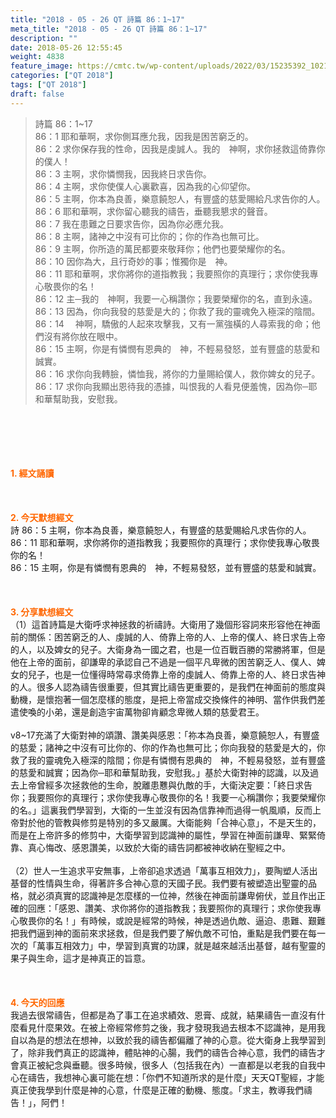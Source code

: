 ```yaml
---
title: "2018 - 05 - 26 QT 詩篇 86：1~17"
meta_title: "2018 - 05 - 26 QT 詩篇 86：1~17"
description: ""
date: 2018-05-26 12:55:45
weight: 4838
feature_image: https://cmtc.tw/wp-content/uploads/2022/03/15235392_10211799862337740_180693556567566654_o-1.webp
categories: ["QT 2018"]
tags: ["QT 2018"]
draft: false
---
```


<blockquote>詩篇 86：1~17<br />
86：1 耶和華啊，求你側耳應允我，因我是困苦窮乏的。<br />
86：2 求你保存我的性命，因我是虔誠人。我的　神啊，求你拯救這倚靠你的僕人！<br />
86：3 主啊，求你憐憫我，因我終日求告你。<br />
86：4 主啊，求你使僕人心裏歡喜，因為我的心仰望你。<br />
86：5 主啊，你本為良善，樂意饒恕人，有豐盛的慈愛賜給凡求告你的人。<br />
86：6 耶和華啊，求你留心聽我的禱告，垂聽我懇求的聲音。<br />
86：7 我在患難之日要求告你，因為你必應允我。<br />
86：8 主啊，諸神之中沒有可比你的；你的作為也無可比。<br />
86：9 主啊，你所造的萬民都要來敬拜你；他們也要榮耀你的名。<br />
86：10 因你為大，且行奇妙的事；惟獨你是　神。<br />
86：11 耶和華啊，求你將你的道指教我；我要照你的真理行；求你使我專心敬畏你的名！<br />
86：12 主─我的　神啊，我要一心稱讚你；我要榮耀你的名，直到永遠。<br />
86：13 因為，你向我發的慈愛是大的；你救了我的靈魂免入極深的陰間。<br />
86：14 　神啊，驕傲的人起來攻擊我，又有一黨強橫的人尋索我的命；他們沒有將你放在眼中。<br />
86：15 主啊，你是有憐憫有恩典的　神，不輕易發怒，並有豐盛的慈愛和誠實。<br />
86：16 求你向我轉臉，憐恤我，將你的力量賜給僕人，救你婢女的兒子。<br />
86：17 求你向我顯出恩待我的憑據，叫恨我的人看見便羞愧，因為你─耶和華幫助我，安慰我。</blockquote><br />
&nbsp;<br />
<br />
&nbsp;<br />
<br />
<span style="color: #ff6600;"><strong>1. </strong><strong>經文誦讀</strong></span><br />
<br />
<span style="color: #ff6600;"><strong> </strong></span><br />
<br />
<span style="color: #ff6600;"><strong>2. 今天默想</strong><strong>經文<br />
</strong></span>詩 86：5 主啊，你本為良善，樂意饒恕人，有豐盛的慈愛賜給凡求告你的人。<br />
86：11 耶和華啊，求你將你的道指教我；我要照你的真理行；求你使我專心敬畏你的名！<br />
86：15 主啊，你是有憐憫有恩典的　神，不輕易發怒，並有豐盛的慈愛和誠實。<br />
<br />
&nbsp;<br />
<br />
<span style="color: #ff6600;"><strong>3. 分享默想經文<br />
</strong></span>（1）這首詩篇是大衛呼求神拯救的祈禱詩。大衛用了幾個形容詞來形容他在神面前的關係：困苦窮乏的人、虔誠的人、倚靠上帝的人、上帝的僕人、終日求告上帝的人，以及婢女的兒子。大衛身為一國之君，也是一位百戰百勝的常勝將軍，但是他在上帝的面前，卻謙卑的承認自己不過是一個平凡卑微的困苦窮乏人、僕人、婢女的兒子，也是一位懂得時常尋求倚靠上帝的虔誠人、倚靠上帝的人、終日求告神的人。很多人認為禱告很重要，但其實比禱告更重要的，是我們在神面前的態度與動機，是懷抱著一個怎麼樣的態度，是把上帝當成交換條件的神明、當作供我們差遣使喚的小弟，還是創造宇宙萬物卻肯顧念卑微人類的慈愛君王。<br />
<br />
v8~17充滿了大衛對神的頌讚、讚美與感恩：「祢本為良善，樂意饒恕人，有豐盛的慈愛；諸神之中沒有可比你的、你的作為也無可比；你向我發的慈愛是大的，你救了我的靈魂免入極深的陰間；你是有憐憫有恩典的　神，不輕易發怒，並有豐盛的慈愛和誠實；因為你─耶和華幫助我，安慰我。」基於大衛對神的認識，以及過去上帝曾經多次拯救他的生命，脫離患戁與仇敵的手，大衛決定要：「終日求告你；我要照你的真理行；求你使我專心敬畏你的名！我要一心稱讚你；我要榮耀你的名。」這裏我們學習到，大衛的一生並沒有因為信靠神而過得一帆風順，反而上帝對於他的管教與修剪是特別的多又嚴厲。大衛能夠「合神心意」，不是天生的，而是在上帝許多的修剪中，大衛學習到認識神的屬性，學習在神面前謙卑、緊緊倚靠、真心悔改、感恩讚美，以致於大衛的禱告詞都被神收納在聖經之中。<br />
<br />
（2）世人一生追求平安無事，上帝卻追求透過「萬事互相效力」，要陶塑人活出基督的性情與生命，得著許多合神心意的天國子民。我們要有被塑造出聖靈的品格，就必須真實的認識神是怎麼樣的一位神，然後在神面前謙卑俯伏，並且作出正確的回應：「感恩、讚美、求你將你的道指教我；我要照你的真理行；求你使我專心敬畏你的名！」有時候，或說是經常的時候，神是透過仇敵、逼迫、患難、艱難把我們逼到神的面前來求拯救，但是我們要了解仇敵不可怕，重點是我們要在每一次的「萬事互相效力」中，學習到真實的功課，就是越來越活出基督，越有聖靈的果子與生命，這才是神真正的旨意。<br />
<br />
&nbsp;<br />
<br />
<span style="color: #ff6600;"><strong>4. 今天的回應<br />
</strong></span>我過去很常禱告，但都是為了事工在追求績效、恩膏、成就，結果禱告一直沒有什麼看見什麼果效。在被上帝經常修剪之後，我才發現我過去根本不認識神，是用我自以為是的想法在想神，以致於我的禱告都偏離了神的心意。從大衛身上我學習到了，除非我們真正的認識神，體貼神的心腸，我們的禱告合神心意，我們的禱告才會真正被紀念與垂聽。很多時候，很多人（包括我在內）一直都是以老我的自我中心在禱告，我想神心裏可能在想：「你們不知道所求的是什麼」天天QT聖經，才能真正使我學到什麼是神的心意，什麼是正確的動機、態度。「求主，教導我們禱告！」，阿們！<br />
<br />
&nbsp;<br />
<br />
&nbsp;
        